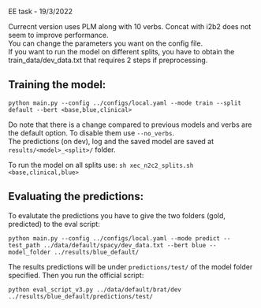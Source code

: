 EE task - 19/3/2022

Currecnt version uses PLM along with 10 verbs. Concat with i2b2 does not seem to improve performance.<br>
You can change the parameters you want on the config file.<br>
If you want to run the model on different splits, you have to obtain the train_data/dev_data.txt that requires 2 steps if preprocessing.

## Training the model: 
```
python main.py --config ../configs/local.yaml --mode train --split default --bert <base,blue,clinical> 
```
Do note that there is a change compared to previous models and verbs are the default option. To disable them use ```--no_verbs```.<br>
The predictions (on dev), log and the saved model are saved at ```results/<model>_<split>/``` folder.

To run the model on all splits use: 
```sh xec_n2c2_splits.sh <base,clinical,blue>```

## Evaluating the predictions:
To evalutate the predictions you have to give the two folders (gold, predicted) to the eval script:<br>
```
python main.py --config ../configs/local.yaml --mode predict --test_path ../data/default/spacy/dev_data.txt --bert blue --model_folder ../results/blue_default/
```
The results predictions will be under ```predictions/test/``` of the model folder specified.
Then you run the official script:
```
python eval_script_v3.py ../data/default/brat/dev ../results/blue_default/predictions/test/
```

